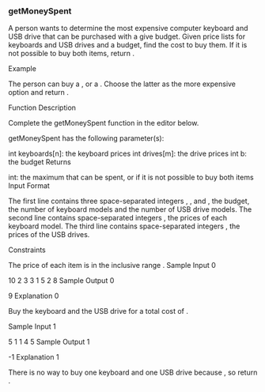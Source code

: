 ### getMoneySpent

A person wants to determine the most expensive computer keyboard and USB drive that can be purchased with a give budget. Given price lists for keyboards and USB drives and a budget, find the cost to buy them. If it is not possible to buy both items, return .

Example

The person can buy a , or a . Choose the latter as the more expensive option and return .

Function Description

Complete the getMoneySpent function in the editor below.

getMoneySpent has the following parameter(s):

int keyboards[n]: the keyboard prices
int drives[m]: the drive prices
int b: the budget
Returns

int: the maximum that can be spent, or if it is not possible to buy both items
Input Format

The first line contains three space-separated integers , , and , the budget, the number of keyboard models and the number of USB drive models.
The second line contains space-separated integers , the prices of each keyboard model.
The third line contains space-separated integers , the prices of the USB drives.

Constraints

The price of each item is in the inclusive range .
Sample Input 0

10 2 3
3 1
5 2 8
Sample Output 0

9
Explanation 0

Buy the keyboard and the USB drive for a total cost of .

Sample Input 1

5 1 1
4
5
Sample Output 1

-1
Explanation 1

There is no way to buy one keyboard and one USB drive because , so return .
